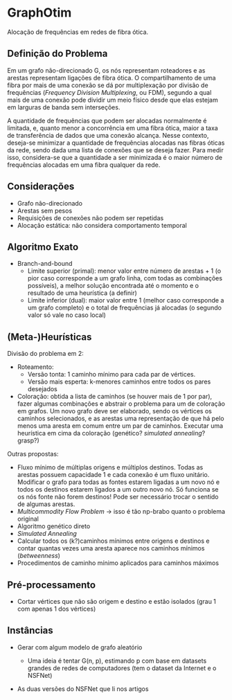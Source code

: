 # GraphOtim

Alocação de frequências em redes de fibra ótica.

## Definição do Problema

Em um grafo não-direcionado G, os nós representam roteadores e as arestas representam
ligações de fibra ótica. O compartilhamento de uma fibra por mais de uma conexão se
dá por multiplexação por divisão de frequências (*Frequency Division Multiplexing*, ou FDM),
segundo a qual mais de uma conexão pode dividir um meio físico desde que elas estejam em larguras
de banda sem interseções.

A quantidade de frequências que podem ser alocadas normalmente é limitada, e, quanto menor
a concorrência em uma fibra ótica, maior a taxa de transferência de dados que uma conexão alcança.
Nesse contexto, deseja-se minimizar a quantidade de frequências alocadas nas fibras óticas da rede,
sendo dada uma lista de conexões que se deseja fazer.
Para medir isso, considera-se que a quantidade a ser minimizada é o maior número de frequências
alocadas em uma fibra qualquer da rede.

## Considerações

- Grafo não-direcionado
- Arestas sem pesos
- Requisições de conexões não podem ser repetidas
- Alocação estática: não considera comportamento temporal

## Algoritmo Exato

- Branch-and-bound
  - Limite superior (primal): menor valor entre número de arestas + 1 (o pior caso corresponde a um grafo linha, com todas as combinações possíveis), a melhor solução encontrada até o momento e o resultado de uma heurística (a definir)
  - Limite inferior (dual): maior valor entre 1 (melhor caso corresponde a um grafo completo) e o total de frequências já alocadas (o segundo valor só vale no caso local)

## (Meta-)Heurísticas

Divisão do problema em 2:

- Roteamento:
  - Versão tonta: 1 caminho mínimo para cada par de vértices.
  - Versão mais esperta: k-menores caminhos entre todos os pares desejados
- Coloração: obtida a lista de caminhos (se houver mais de 1 por par), fazer algumas combinações e abstrair o problema para um de coloração em grafos. Um novo grafo deve ser elaborado, sendo os vértices os caminhos selecionados, e as arestas uma representação de que há pelo menos uma aresta em comum entre um par de caminhos. Executar uma heurística em cima da coloração (genético? *simulated annealing*? grasp?)

Outras propostas:

- Fluxo mínimo de múltiplas origens e múltiplos destinos. Todas as arestas possuem capacidade 1 e cada conexão é um fluxo unitário. Modificar o grafo para todas as fontes estarem ligadas a um novo nó e todos os destinos estarem ligados a um outro novo nó. Só funciona se os nós fonte não forem destinos! Pode ser necessário trocar o sentido de algumas arestas.
- *Multicommodity Flow Problem* -> isso é tão np-brabo quanto o problema original
- Algoritmo genético direto
- *Simulated Annealing*
- Calcular todos os (k?)caminhos mínimos entre origens e destinos e contar quantas vezes uma aresta aparece nos caminhos mínimos (*betweenness*)
- Procedimentos de caminho mínimo aplicados para caminhos máximos

## Pré-processamento

- Cortar vértices que não são origem e destino e estão isolados (grau 1 com apenas 1 dos vértices)

## Instâncias

- Gerar com algum modelo de grafo aleatório
  - Uma ideia é tentar G(n, p), estimando p com base em datasets grandes de redes de computadores (tem o dataset da Internet e o NSFNet)

- As duas versões do NSFNet que li nos artigos
